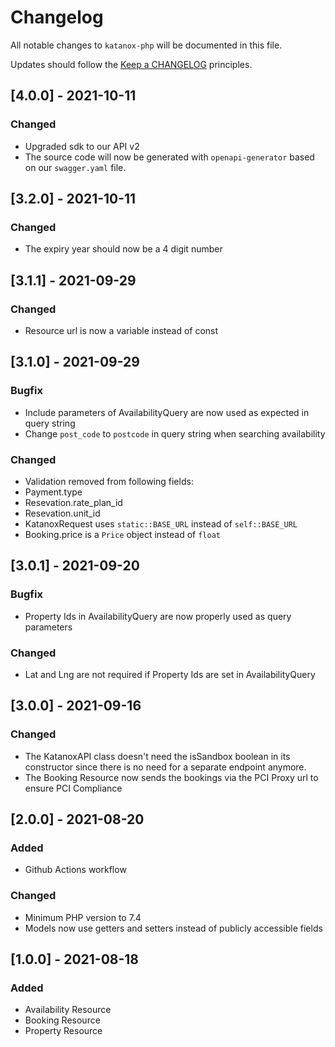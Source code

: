 # Changelog

All notable changes to `katanox-php` will be documented in this file.

Updates should follow the [Keep a CHANGELOG](https://keepachangelog.com/) principles.

## [4.0.0] - 2021-10-11
### Changed
- Upgraded sdk to our API v2
- The source code will now be generated with `openapi-generator` based on our `swagger.yaml` file.

## [3.2.0] - 2021-10-11
### Changed
- The expiry year should now be a 4 digit number

## [3.1.1] - 2021-09-29
### Changed
- Resource url is now a variable instead of const

## [3.1.0] - 2021-09-29
### Bugfix
- Include parameters of AvailabilityQuery are now used as expected in query string
- Change `post_code` to `postcode` in query string when searching availability
### Changed
- Validation removed from following fields:
 - Payment.type
 - Resevation.rate_plan_id
 - Resevation.unit_id
- KatanoxRequest uses `static::BASE_URL` instead of `self::BASE_URL`
- Booking.price is a `Price` object instead of `float`

## [3.0.1] - 2021-09-20
### Bugfix
- Property Ids in AvailabilityQuery are now properly used as query parameters
### Changed
- Lat and Lng are not required if Property Ids are set in AvailabilityQuery

## [3.0.0] - 2021-09-16
### Changed
 - The KatanoxAPI class doesn't need the isSandbox boolean in its constructor since there is no need for a separate endpoint anymore.
 - The Booking Resource now sends the bookings via the PCI Proxy url to ensure PCI Compliance

## [2.0.0] - 2021-08-20
### Added
- Github Actions workflow

### Changed
- Minimum PHP version to 7.4
- Models now use getters and setters instead of publicly accessible fields

## [1.0.0] - 2021-08-18
### Added
- Availability Resource
- Booking Resource
- Property Resource

